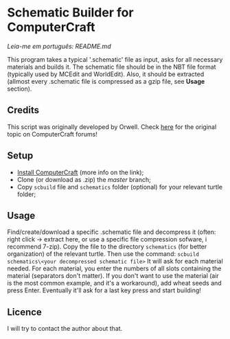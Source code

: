 # Schematic Builder for ComputerCraft

*Leia-me em português: README.md*

This program takes a typical '.schematic' file as input, asks for all necessary materials and builds it. The schematic file should be in the NBT file format (typically used by MCEdit and WorldEdit). Also, it should be extracted (allmost every .schematic file is compressed as a gzip file, see **Usage** section).

## Credits

This script was originally developed by Orwell. Check [here](http://www.computercraft.info/forums2/index.php?/topic/1949-turtle-schematic-file-builder/) for the original topic on ComputerCraft forums!

## Setup

* [Install ComputerCraft](http://www.computercraft.info/download/) (more info on the link);
* Clone (or download as .zip) the *master* branch;
* Copy `scbuild` file and `schematics` folder (optional) for your relevant turtle folder;

## Usage

Find/create/download a specific .schematic file and decompress it (often: right click -> extract here, or use a specific file compression sofware, i recommend 7-zip).
Copy the file to the directory `schematics` (for better organization) of the relevant turtle.
Then use the command: `scbuild schematics\<your decompressed schematic file>`
It will ask for each material needed. For each material, you enter the numbers of all slots containing the material (separators don't matter). If you don't want to use the material (air is the most common example, and it's a workaround), add wheat seeds and press Enter.
Eventually it'll ask for a last key press and start building!

## Licence

I will try to contact the author about that.